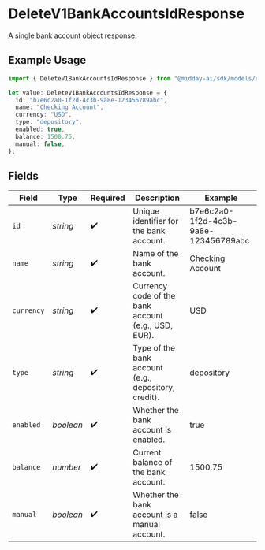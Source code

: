 # DeleteV1BankAccountsIdResponse

A single bank account object response.

## Example Usage

```typescript
import { DeleteV1BankAccountsIdResponse } from "@midday-ai/sdk/models/operations";

let value: DeleteV1BankAccountsIdResponse = {
  id: "b7e6c2a0-1f2d-4c3b-9a8e-123456789abc",
  name: "Checking Account",
  currency: "USD",
  type: "depository",
  enabled: true,
  balance: 1500.75,
  manual: false,
};
```

## Fields

| Field                                                | Type                                                 | Required                                             | Description                                          | Example                                              |
| ---------------------------------------------------- | ---------------------------------------------------- | ---------------------------------------------------- | ---------------------------------------------------- | ---------------------------------------------------- |
| `id`                                                 | *string*                                             | :heavy_check_mark:                                   | Unique identifier for the bank account.              | b7e6c2a0-1f2d-4c3b-9a8e-123456789abc                 |
| `name`                                               | *string*                                             | :heavy_check_mark:                                   | Name of the bank account.                            | Checking Account                                     |
| `currency`                                           | *string*                                             | :heavy_check_mark:                                   | Currency code of the bank account (e.g., USD, EUR).  | USD                                                  |
| `type`                                               | *string*                                             | :heavy_check_mark:                                   | Type of the bank account (e.g., depository, credit). | depository                                           |
| `enabled`                                            | *boolean*                                            | :heavy_check_mark:                                   | Whether the bank account is enabled.                 | true                                                 |
| `balance`                                            | *number*                                             | :heavy_check_mark:                                   | Current balance of the bank account.                 | 1500.75                                              |
| `manual`                                             | *boolean*                                            | :heavy_check_mark:                                   | Whether the bank account is a manual account.        | false                                                |